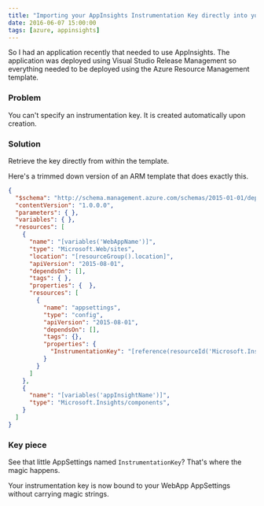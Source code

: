 ```yaml
---
title: "Importing your AppInsights Instrumentation Key directly into your AppSettings"
date: 2016-06-07 15:00:00
tags: [azure, appinsights]
---
```

So I had an application recently that needed to use AppInsights. The application was deployed using Visual Studio Release Management so everything needed to be deployed using the Azure Resource Management template.

### Problem

You can't specify an instrumentation key. It is created automatically upon creation.

### Solution

Retrieve the key directly from within the template.

Here's a trimmed down version of an ARM template that does exactly this.

```json
{
  "$schema": "http://schema.management.azure.com/schemas/2015-01-01/deploymentTemplate.json#",
  "contentVersion": "1.0.0.0",
  "parameters": { },
  "variables": { },
  "resources": [    
    {
      "name": "[variables('WebAppName')]",
      "type": "Microsoft.Web/sites",
      "location": "[resourceGroup().location]",
      "apiVersion": "2015-08-01",
      "dependsOn": [],
      "tags": { },
      "properties": {  },
      "resources": [
        {
          "name": "appsettings",
          "type": "config",
          "apiVersion": "2015-08-01",
          "dependsOn": [],
          "tags": {},
          "properties": {
            "InstrumentationKey": "[reference(resourceId('Microsoft.Insights/components', variables('appInsightName')), '2014-04-01').InstrumentationKey]"
          }
        }
      ]
    },
    {
      "name": "[variables('appInsightName')]",
      "type": "Microsoft.Insights/components",
    }
  ]
}

```

### Key piece

See that little AppSettings named `InstrumentationKey`? That's where the magic happens.

Your instrumentation key is now bound to your WebApp AppSettings without carrying magic strings.
